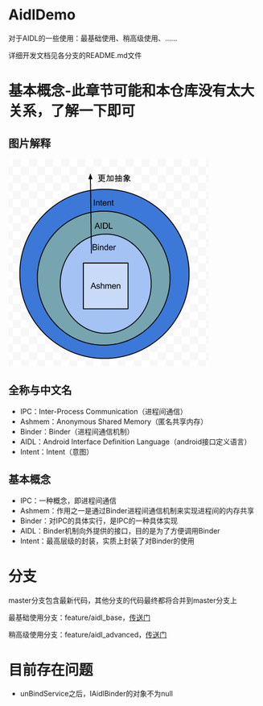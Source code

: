 # AidlDemo

对于AIDL的一些使用：最基础使用、稍高级使用、......

详细开发文档见各分支的README.md文件

# 基本概念-此章节可能和本仓库没有太大关系，了解一下即可

## 图片解释

![IPC](./pic/IPC.png)

## 全称与中文名

- IPC：Inter-Process Communication（进程间通信）
- Ashmem：Anonymous Shared Memory（匿名共享内存）
- Binder：Binder（进程间通信机制）
- AIDL：Android Interface Definition Language（android接口定义语言）
- Intent：Intent（意图）

## 基本概念

- IPC：一种概念，即进程间通信
- Ashmem：作用之一是通过Binder进程间通信机制来实现进程间的内存共享
- Binder：对IPC的具体实行，是IPC的一种具体实现
- AIDL：Binder机制向外提供的接口，目的是为了方便调用Binder
- Intent：最高层级的封装，实质上封装了对Binder的使用

# 分支

master分支包含最新代码，其他分支的代码最终都将合并到master分支上

最基础使用分支：feature/aidl_base，[传送门](https://github.com/fengqingxiuyi/AidlDemo/tree/feature/aidl_base)

稍高级使用分支：feature/aidl_advanced，[传送门](https://github.com/fengqingxiuyi/AidlDemo/tree/feature/aidl_advanced)

# 目前存在问题

- unBindService之后，IAidlBinder的对象不为null